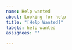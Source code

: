 ```yaml
---
name: Help wanted
about: Looking for help
title: "[Help Wanted]"
labels: help wanted
assignees: ''

---
```



